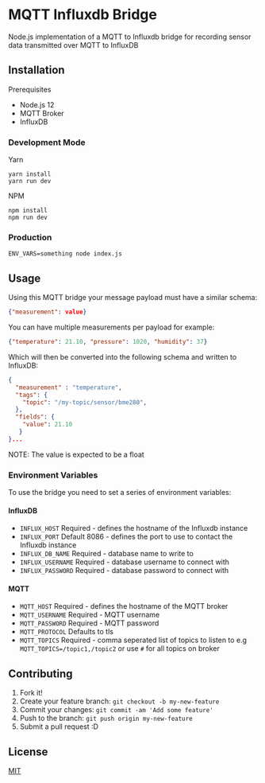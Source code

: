 # MQTT Influxdb Bridge

Node.js implementation of a MQTT to Influxdb bridge for recording sensor data transmitted over MQTT to InfluxDB

## Installation

Prerequisites
* Node.js 12 
* MQTT Broker
* InfluxDB

### Development Mode
Yarn

```
yarn install
yarn run dev
```

NPM 
```
npm install
npm run dev
```
### Production
```
ENV_VARS=something node index.js
```

## Usage

Using this MQTT bridge your message payload must have a similar schema:

```json
{"measurement": value}
```

You can have multiple measurements per payload for example:

```json
{"temperature": 21.10, "pressure": 1020, "humidity": 37}
```

Which will then be converted into the following schema and written to InfluxDB:

```json
{
  "measurement" : "temperature",
  "tags": {
    "topic": "/my-topic/sensor/bme280",
  },
  "fields": {
    "value": 21.10
   }
}...
```

NOTE: The value is expected to be a float

### Environment Variables
To use the bridge you need to set a series of environment variables:

#### InfluxDB
* ```INFLUX_HOST``` Required - defines the hostname of the Influxdb instance 
* ```INFLUX_PORT``` Default 8086 - defines the port to use to contact the Influxdb instance
* ```INFLUX_DB_NAME``` Required - database name to write to
* ```INFLUX_USERNAME``` Required -  database username to connect with
* ```INFLUX_PASSWORD``` Required - database password to connect with

#### MQTT
* ```MQTT_HOST``` Required - defines the hostname of the MQTT broker
* ```MQTT_USERNAME``` Required - MQTT username
* ```MQTT_PASSWORD``` Required - MQTT password
* ```MQTT_PROTOCOL``` Defaults to tls
* ```MQTT_TOPICS``` Required - comma seperated list of topics to listen to e.g ```MQTT_TOPICS=/topic1,/topic2``` or use ```#``` for all topics on broker


## Contributing

1. Fork it!
2. Create your feature branch: `git checkout -b my-new-feature`
3. Commit your changes: `git commit -am 'Add some feature'`
4. Push to the branch: `git push origin my-new-feature`
5. Submit a pull request :D


## License

[MIT](LICENSE.MD)
